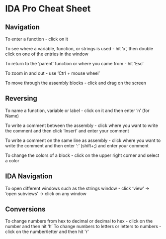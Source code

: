 # IDA Pro Cheat Sheet

## Navigation

To enter a function - click on it

To see where a variable, function, or strings is used - hit ‘x’, then double click on one of the entries in the window

To return to the ‘parent’ function or where you came from - hit ‘Esc’

To zoom in and out - use ‘Ctrl + mouse wheel’

To move through the assembly blocks - click and drag on the screen

## Reversing

To name a function, variable or label - click on it and then enter ‘n’ (for Name)

To write a comment between the assembly - click where you want to write the comment and then click ‘Insert’ and enter your comment

To write a comment on the same line as assembly - click where you want to write the comment and then enter ‘:’ (shift+;) and enter your comment

To change the colors of a block - click on the upper right corner and select a color

## IDA Navigation

To open different windows such as the strings window - click ‘view’ → ‘open subviews’ → click on any window

## Conversions

To change numbers from hex to decimal or decimal to hex - click on the number and then hit ‘h’ 
To change numbers to letters or letters to numbers - click on the number/letter and then hit 'r'
